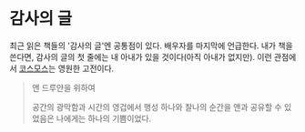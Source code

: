 # 감사의 글

최근 읽은 책들의 '감사의 글'엔 공통점이 있다. 배우자를 마지막에 언급한다. 내가 책을 쓴다면, 감사의 글의 첫 줄에는 내 아내가 있을 것이다(아직 아내가 없지만). 이런 관점에서 [코스모스](https://books.google.co.kr/books?id=O5VyDgAAQBAJ&printsec=frontcover&dq=코스모스&hl=ko&sa=X&ved=0ahUKEwjAwq_y1r_gAhUDx7wKHXlHBxQQ6AEIJzAA#v=onepage&q=코스모스&f=false)는 영원한 고전이다.

> 앤 드루얀을 위하여
>
> 공간의 광막함과 시간의 영겁에서
> 행성 하나와 찰나의 순간을
> 앤과 공유할 수 있었음은 나에게는 하나의 기쁨이었다.